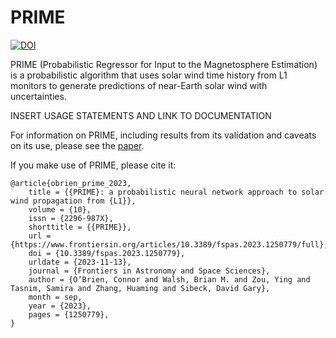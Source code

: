 # PRIME
[![DOI](https://zenodo.org/badge/648224321.svg)](https://zenodo.org/badge/latestdoi/648224321)

PRIME (Probabilistic Regressor for Input to the Magnetosphere Estimation) is a probabilistic algorithm that uses solar wind time history from L1 monitors to generate predictions of near-Earth solar wind with uncertainties.

INSERT USAGE STATEMENTS AND LINK TO DOCUMENTATION

For information on PRIME, including results from its validation and caveats on its use, please see the [paper](https://www.frontiersin.org/articles/10.3389/fspas.2023.1250779/full).

If you make use of PRIME, please cite it:
```
@article{obrien_prime_2023,
	title = {{PRIME}: a probabilistic neural network approach to solar wind propagation from {L1}},
	volume = {10},
	issn = {2296-987X},
	shorttitle = {{PRIME}},
	url = {https://www.frontiersin.org/articles/10.3389/fspas.2023.1250779/full},
	doi = {10.3389/fspas.2023.1250779},
	urldate = {2023-11-13},
	journal = {Frontiers in Astronomy and Space Sciences},
	author = {O’Brien, Connor and Walsh, Brian M. and Zou, Ying and Tasnim, Samira and Zhang, Huaming and Sibeck, David Gary},
	month = sep,
	year = {2023},
	pages = {1250779},
}
```